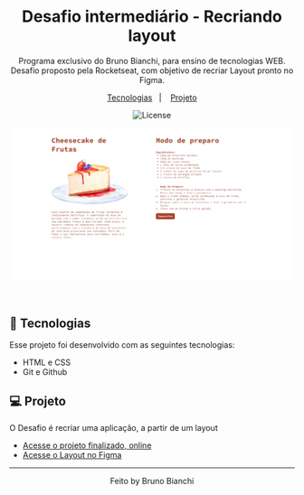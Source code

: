 <h1 align="center"> Desafio intermediário - Recriando layout</h1>

<p align="center">
Programa exclusivo do Bruno Bianchi, para ensino de tecnologias WEB. <br/>
Desafio proposto pela Rocketseat, com objetivo de recriar Layout pronto no Figma. 


</p>

<p align="center">
  <a href="#-tecnologias">Tecnologias</a>&nbsp;&nbsp;&nbsp;|&nbsp;&nbsp;&nbsp;
  <a href="#-projeto">Projeto</a>
<p align="center">
  <img alt="License" src="https://img.shields.io/static/v1?label=license&message=MIT&color=49AA26&labelColor=000000">
</p>
<p align="center">
  <img alt="" src="./imagens/respdesk.png">
</p>

<br>

## 🚀 Tecnologias

Esse projeto foi desenvolvido com as seguintes tecnologias:

- HTML e CSS
- Git e Github

## 💻 Projeto

O Desafio é recriar uma aplicação, a partir de um layout

- [Acesse o projeto finalizado, online](https://brunobianchi13.github.io/Desafio-RecriandoLayout/)
- [Acesse o Layout no Figma](https://https://www.figma.com/file/waisYRoNzeBgIxOyrz0b2R/Projeto01-Extra/duplicate)

---

<p align="center">
Feito by Bruno Bianchi
</p>